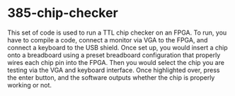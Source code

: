 # 385-chip-checker
This set of code is used to run a TTL chip checker on an FPGA. To run, you have to compile a code, connect a monitor via VGA to the FPGA, and connect a keyboard to the
USB shield. Once set up, you would insert a chip onto a breadboard using a preset breadboard configuration that properly wires each chip pin into the FPGA. Then you
would select the chip you are testing via the VGA and keyboard interface. Once highlighted over, press the enter button, and the software outputs whether the chip
is properly working or not.
